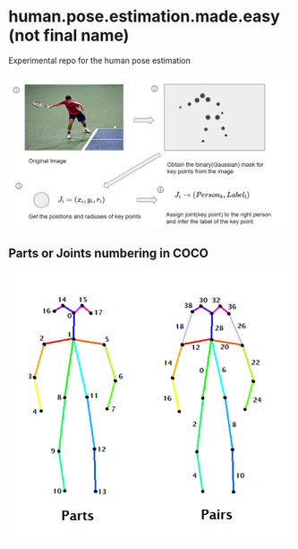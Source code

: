 # human.pose.estimation.made.easy (not final name)
Experimental repo for the human pose estimation

![pipeline](pipline.PNG)

## Parts or Joints numbering in COCO
![coco_part_numbering](coco_part_numbering.png)
